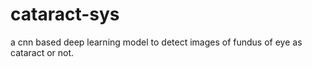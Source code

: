 # cataract-sys
a cnn based deep learning model to detect images of fundus of eye as cataract or not.
